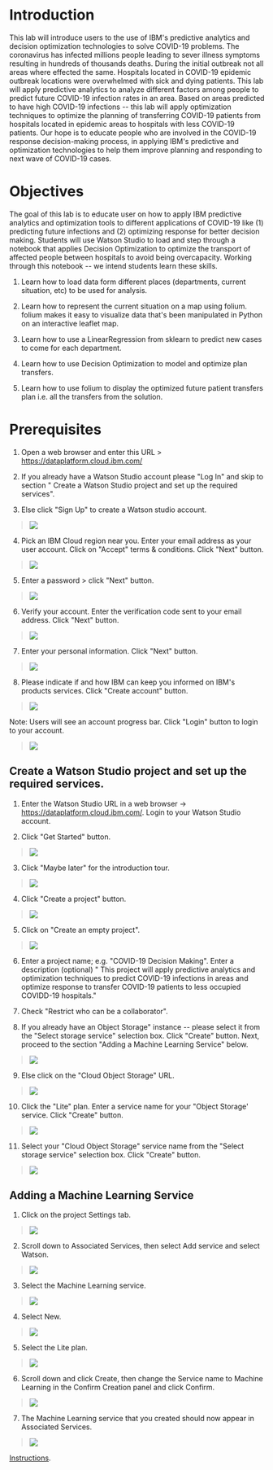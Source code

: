 Introduction
============

This lab will introduce users to the use of IBM\'s predictive analytics
and decision optimization technologies to solve COVID-19 problems. The
coronavirus has infected millions people leading to sever illness
symptoms resulting in hundreds of thousands deaths. During the initial
outbreak not all areas where effected the same. Hospitals located in
COVID-19 epidemic outbreak locations were overwhelmed with sick and
dying patients. This lab will apply predictive analytics to analyze
different factors among people to predict future COVID-19 infection
rates in an area. Based on areas predicted to have high COVID-19
infections -- this lab will apply optimization techniques to optimize
the planning of transferring COVID-19 patients from hospitals located in
epidemic areas to hospitals with less COVID-19 patients. Our hope is to
educate people who are involved in the COVID-19 response decision-making
process, in applying IBM\'s predictive and optimization technologies to
help them improve planning and responding to next wave of COVID-19
cases.

Objectives
==========

The goal of this lab is to educate user on how to apply IBM predictive
analytics and optimization tools to different applications of COVID-19
like (1) predicting future infections and (2) optimizing response for
better decision making. Students will use Watson Studio to load and step
through a notebook that applies Decision Optimization to optimize the
transport of affected people between hospitals to avoid being
overcapacity. Working through this notebook -- we intend students learn
these skills.

1.  Learn how to load data form different places (departments, current
    situation, etc) to be used for analysis.

2.  Learn how to represent the current situation on a map using folium.
    folium makes it easy to visualize data that\'s been manipulated in
    Python on an interactive leaflet map. 

3.  Learn how to use a LinearRegression from sklearn to predict new
    cases to come for each department.

4.  Learn how to use Decision Optimization to model and optimize plan
    transfers.

5.  Learn how to use folium to display the optimized future patient
    transfers plan i.e. all the transfers from the solution.

Prerequisites
=============

1.  Open a web browser and enter this URL \>
    <https://dataplatform.cloud.ibm.com/>

2.  If you already have a Watson Studio account please \"Log In\" and
    skip to section \" Create a Watson Studio project and set up the
    required services\".

3.  Else click \"Sign Up\" to create a Watson studio account.

> <img src="https://raw.githubusercontent.com/bleonardb3/AI_POT_06-11-2020/master/Lab-4/images/Picture1.png"/>

4.  Pick an IBM Cloud region near you. Enter your email address as your
    user account. Click on \"Accept\" terms & conditions. Click \"Next\"
    button.

> <img src="https://raw.githubusercontent.com/bleonardb3/AI_POT_06-11-2020/master/Lab-4/images/Picture2.png"/>


5.  Enter a password \> click \"Next\" button.

> <img src="https://raw.githubusercontent.com/bleonardb3/AI_POT_06-11-2020/master/Lab-4/images/Picture3.png"/>


6.  Verify your account. Enter the verification code sent to your email
    address. Click \"Next\" button.

> <img src="https://raw.githubusercontent.com/bleonardb3/AI_POT_06-11-2020/master/Lab-4/images/Picture4.png"/>


7.  Enter your personal information. Click \"Next\" button.

> <img src="https://raw.githubusercontent.com/bleonardb3/AI_POT_06-11-2020/master/Lab-4/images/Picture5.png"/>


8.  Please indicate if and how IBM can keep you informed on IBM\'s
    products services. Click \"Create account\" button.

> <img src="https://raw.githubusercontent.com/bleonardb3/AI_POT_06-11-2020/master/Lab-4/images/Picture6.png"/>


Note: Users will see an account progress bar. Click \"Login\" button to
login to your account.

> <img src="https://raw.githubusercontent.com/bleonardb3/AI_POT_06-11-2020/master/Lab-4/images/Picture7.png"/>

Create a Watson Studio project and set up the required services.
----------------------------------------------------------------

1.  Enter the Watson Studio URL in a web browser -\>
    <https://dataplatform.cloud.ibm.com/>. Login to your Watson Studio
    account.

2.  Click \"Get Started\" button.

> <img src="https://raw.githubusercontent.com/bleonardb3/AI_POT_06-11-2020/master/Lab-4/images/Picture8.png"/>

3.  Click \"Maybe later\" for the introduction tour.

> <img src="https://raw.githubusercontent.com/bleonardb3/AI_POT_06-11-2020/master/Lab-4/images/Picture9.png"/>

4.  Click \"Create a project\" button.

> <img src="https://raw.githubusercontent.com/bleonardb3/AI_POT_06-11-2020/master/Lab-4/images/Picture10.png"/>

5.  Click on \"Create an empty project\".

> <img src="https://raw.githubusercontent.com/bleonardb3/AI_POT_06-11-2020/master/Lab-4/images/Picture11.png"/>

6.  Enter a project name; e.g. \"COVID-19 Decision Making\". Enter a
    description (optional) \" This project will apply predictive
    analytics and optimization techniques to predict COVID-19 infections
    in areas and optimize response to transfer COVID-19 patients to less
    occupied COVIDD-19 hospitals.\"

7.  Check \"Restrict who can be a collaborator\".

8.  If you already have an Object Storage\" instance -- please select it
    from the \"Select storage service\" selection box. Click \"Create\"
    button. Next, proceed to the section \"Adding a Machine Learning
    Service\" below.

> <img src="https://raw.githubusercontent.com/bleonardb3/AI_POT_06-11-2020/master/Lab-4/images/Picture12.png"/>

9.  Else click on the \"Cloud Object Storage\" URL.

> <img src="https://raw.githubusercontent.com/bleonardb3/AI_POT_06-11-2020/master/Lab-4/images/Picture13.png"/>

10. Click the \"Lite\" plan. Enter a service name for your \"Object
    Storage\' service. Click \"Create\" button.
    
> <img src="https://raw.githubusercontent.com/bleonardb3/AI_POT_06-11-2020/master/Lab-4/images/Picture14.png"/>

11. Select your \"Cloud Object Storage\" service name from the \"Select
    storage service\" selection box. Click \"Create\" button.

> <img src="https://raw.githubusercontent.com/bleonardb3/AI_POT_06-11-2020/master/Lab-4/images/Picture15.png"/>

Adding a Machine Learning Service
---------------------------------

1.  Click on the project Settings tab.

> <img src="https://raw.githubusercontent.com/bleonardb3/AI_POT_06-11-2020/master/Lab-4/images/Picture16.png"/>

2.  Scroll down to Associated Services, then select Add service and
    select Watson.

> <img src="https://raw.githubusercontent.com/bleonardb3/AI_POT_06-11-2020/master/Lab-4/images/Picture17.png"/>

3.  Select the Machine Learning service.

> <img src="https://raw.githubusercontent.com/bleonardb3/AI_POT_06-11-2020/master/Lab-4/images/Picture18.png"/>

4.  Select New.

> <img src="https://raw.githubusercontent.com/bleonardb3/AI_POT_06-11-2020/master/Lab-4/images/Picture19.png"/>

5.  Select the Lite plan.

> <img src="https://raw.githubusercontent.com/bleonardb3/AI_POT_06-11-2020/master/Lab-4/images/Picture20.png"/>

6.  Scroll down and click Create, then change the Service name to
    Machine Learning in the Confirm Creation panel and click Confirm.
    
> <img src="https://raw.githubusercontent.com/bleonardb3/AI_POT_06-11-2020/master/Lab-4/images/Picture21.png"/>

7.  The Machine Learning service that you created should now appear in
    Associated Services.

> <img src="https://raw.githubusercontent.com/bleonardb3/AI_POT_06-11-2020/master/Lab-4/images/Picture22.png"/>

[Instructions](https://github.com/bleonardb3/AI_POT_06-11-2020/blob/master/Lab-4/Lab%204%20FranceCOVID-19%20Instructions.pdf).
